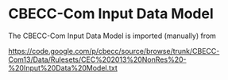 # CBECC-Com Input Data Model

The CBECC-Com Input Data Model is imported (manually) from 
 
https://code.google.com/p/cbecc/source/browse/trunk/CBECC-Com13/Data/Rulesets/CEC%202013%20NonRes%20-%20Input%20Data%20Model.txt